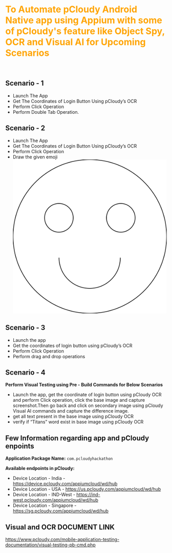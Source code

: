  <h1><span style="color:orange;">To Automate pCloudy Android Native app using Appium with some of pCloudy's feature like  Object Spy, OCR and Visual AI for Upcoming Scenarios</span></h1></br>

 ## Scenario - 1
* Launch The App
* Get The Coordinates of Login Button Using pCloudy’s OCR 
* Perform Click Operation 
* Perform Double Tab Operation. 

## Scenario - 2
* Launch The App
* Get The Coordinates of Login Button Using pCloudy’s OCR 
* Perform Click Operation 
* Draw the given emoji
![smilie](emoji.svg)

## Scenario - 3
* Launch the app
* Get the coordinates of login button using pCloudy’s OCR 
* Perform Click Operation 
* Perform drag and drop operations 

## Scenario - 4
**Perform Visual Testing using Pre - Build Commands for Below Scenarios**
 
* Launch the app, get the coordinate of login button using pCloudy OCR and perform Click operation, click the base image and capture screenshot.Then go back and click on secondary image using pCloudy Visual AI commands and capture the difference image.
* get all text present in the base image using pCloudy OCR 
* verify if “Titans” word exist in base image using pCloudy OCR

## Few Information regarding app and pCloudy enpoints
**Application Package Name:** ``` com.pcloudyhackathon ```

**Available endpoints in pCloudy:**
* Device Location - India - https://device.pcloudy.com/appiumcloud/wd/hub
* Device Location - USA - https://us.pcloudy.com/appiumcloud/wd/hub
* Device Location - IND-West - https://ind-west.pcloudy.com/appiumcloud/wd/hub
* Device Location - Singapore - https://sg.pcloudy.com/appiumcloud/wd/hub 

## Visual and OCR DOCUMENT LINK
https://www.pcloudy.com/mobile-application-testing-documentation/visual-testing-pb-cmd.php


 

